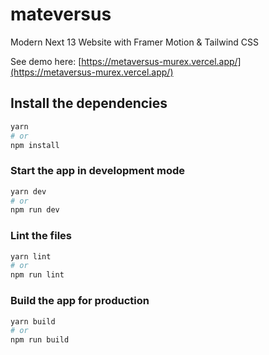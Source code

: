 # mateversus
Modern Next 13 Website with Framer Motion & Tailwind CSS

See demo here: [https://metaversus-murex.vercel.app/](https://metaversus-murex.vercel.app/)

## Install the dependencies

```bash
yarn
# or
npm install
```

### Start the app in development mode

```bash
yarn dev
# or
npm run dev
```

### Lint the files

```bash
yarn lint
# or
npm run lint
```

### Build the app for production

```bash
yarn build
# or
npm run build
```
